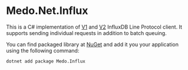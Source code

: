 Medo.Net.Influx
===============

This is a C# implementation of [V1][lineprotocol_v1] and [V2][lineprotocol_v2]
InfluxDB Line Protocol client. It supports sending individual requests in
addition to batch queuing.

You can find packaged library at [NuGet][nuget] and add it you your application
using the following command:

    dotnet add package Medo.Influx



[lineprotocol_v1]: https://docs.influxdata.com/influxdb/v1.8/write_protocols/line_protocol_tutorial/
[lineprotocol_v2]: https://docs.influxdata.com/influxdb/v2.0/reference/syntax/line-protocol/
[nuget]: https://www.nuget.org/packages/Medo.Influx